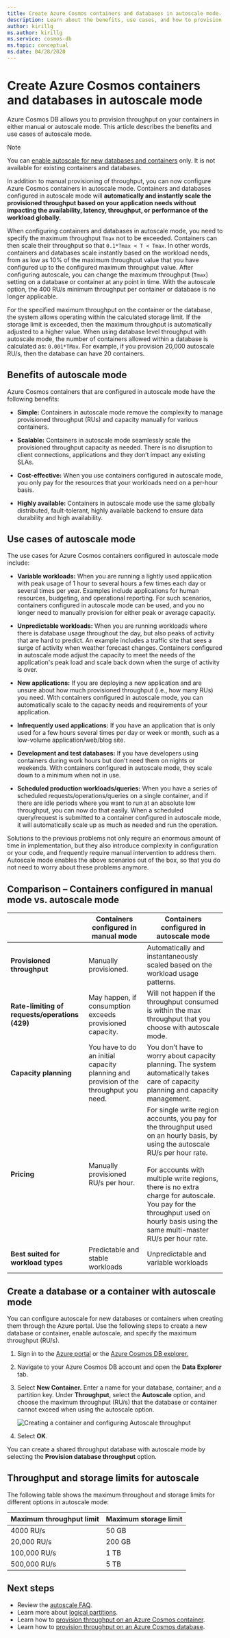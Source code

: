 ```yaml
---
title: Create Azure Cosmos containers and databases in autoscale mode.
description: Learn about the benefits, use cases, and how to provision Azure Cosmos databases and containers in autoscale mode.
author: kirillg
ms.author: kirillg
ms.service: cosmos-db
ms.topic: conceptual
ms.date: 04/28/2020
---
```


# Create Azure Cosmos containers and databases in autoscale mode

Azure Cosmos DB allows you to provision throughput on your containers in either manual or autoscale mode. This article describes the benefits and use cases of autoscale mode.

> [!NOTE]
> You can [enable autoscale for new databases and containers](#create-db-container-autoscale) only. It is not available for existing containers and databases.

In addition to manual provisioning of throughput, you can now configure Azure Cosmos containers in autoscale mode. Containers and databases configured in autoscale mode will **automatically and instantly scale the provisioned throughput based on your application needs without impacting the availability, latency, throughput, or performance of the workload globally.**

When configuring containers and databases in autoscale mode, you need to specify the maximum throughput `Tmax` not to be exceeded. Containers can then scale their throughput so that `0.1*Tmax < T < Tmax`. In other words, containers and databases scale instantly based on the workload needs, from as low as 10% of the maximum throughput value that you have configured up to the configured maximum throughput value. After configuring autoscale, you can change the maximum throughput (`Tmax`) setting on a database or container at any point in time. With the autoscale option, the 400 RU/s minimum throughput per container or database is no longer applicable.

For the specified maximum throughput on the container or the database, the system allows operating within the calculated storage limit. If the storage limit is exceeded, then the maximum throughput is automatically adjusted to a higher value. When using database level throughput with autoscale mode, the number of containers allowed within a database is calculated as: `0.001*TMax`. For example, if you provision 20,000 autoscale RU/s, then the database can have 20 containers.

## <a id="autoscale-benefits"></a> Benefits of autoscale mode

Azure Cosmos containers that are configured in autoscale mode have the following benefits:

* **Simple:** Containers in autoscale mode remove the complexity to manage provisioned throughput (RUs) and capacity manually for various containers.

* **Scalable:** Containers in autoscale mode seamlessly scale the provisioned throughput capacity as needed. There is no disruption to client connections, applications and they don’t impact any existing SLAs.

* **Cost-effective:** When you use containers configured in autoscale mode, you only pay for the resources that your workloads need on a per-hour basis.

* **Highly available:** Containers in autoscale mode use the same globally distributed, fault-tolerant, highly available backend to ensure data durability and high availability.

## <a id="autoscale-usecases"></a> Use cases of autoscale mode

The use cases for Azure Cosmos containers configured in autoscale mode include:

* **Variable workloads:** When you are running a lightly used application with peak usage of 1 hour to several hours a few times each day or several times per year. Examples include applications for human resources, budgeting, and operational reporting. For such scenarios, containers configured in autoscale mode can be used, and you no longer need to manually provision for either peak or average capacity.

* **Unpredictable workloads:** When you are running workloads where there is database usage throughout the day, but also peaks of activity that are hard to predict. An example includes a traffic site that sees a surge of activity when weather forecast changes. Containers configured in autoscale mode adjust the capacity to meet the needs of the application's peak load and scale back down when the surge of activity is over.

* **New applications:** If you are deploying a new application and are unsure about how much provisioned throughput (i.e., how many RUs) you need. With containers configured in autoscale mode, you can automatically scale to the capacity needs and requirements of your application.

* **Infrequently used applications:** If you have an application that is only used for a few hours several times per day or week or month, such as a low-volume application/web/blog site.

* **Development and test databases:** If you have developers using containers during work hours but don't need them on nights or weekends. With containers configured in autoscale mode, they scale down to a minimum when not in use.

* **Scheduled production workloads/queries:** When you have a series of scheduled requests/operations/queries on a single container, and if there are idle periods where you want to run at an absolute low throughput, you can now do that easily. When a scheduled query/request is submitted to a container configured in autoscale mode, it will automatically scale up as much as needed and run the operation.

Solutions to the previous problems not only require an enormous amount of time in implementation, but they also introduce complexity in configuration or your code, and frequently require manual intervention to address them. Autoscale mode enables the above scenarios out of the box, so that you do not need to worry about these problems anymore.

## Comparison – Containers configured in manual mode vs. autoscale mode

|  | Containers configured in manual mode  | Containers configured in autoscale mode |
|---------|---------|---------|
| **Provisioned throughput** | Manually provisioned. | Automatically and instantaneously scaled based on the workload usage patterns. |
| **Rate-limiting of requests/operations (429)**  | May happen, if consumption exceeds provisioned capacity. | Will not happen if the throughput consumed is within the max throughput that you choose with autoscale mode.   |
| **Capacity planning** |  You have to do an initial capacity planning and provision of the throughput you need. |    You don’t have to worry about capacity planning. The system automatically takes care of capacity planning and capacity management. |
| **Pricing** | Manually provisioned RU/s per hour. | For single write region accounts, you pay for the throughput used on an hourly basis, by using the autoscale RU/s per hour rate. <br/><br/>For accounts with multiple write regions, there is no extra charge for autoscale. You pay for the throughput used on hourly basis using the same multi-master RU/s per hour rate. |
| **Best suited for workload types** |  Predictable and stable workloads|   Unpredictable and variable workloads  |

## <a id="create-db-container-autoscale"></a> Create a database or a container with autoscale mode

You can configure autoscale for new databases or containers when creating them through the Azure portal. Use the following steps to create a new database or container, enable autoscale, and specify the maximum throughput (RU/s).

1. Sign in to the [Azure portal](https://portal.azure.com) or the [Azure Cosmos DB explorer.](https://cosmos.azure.com/)

1. Navigate to your Azure Cosmos DB account and open the **Data Explorer** tab.

1. Select **New Container.** Enter a name for your database, container, and a partition key. Under **Throughput**, select the **Autoscale** option, and choose the maximum throughput (RU/s) that the database or container cannot exceed when using the autoscale option.

   ![Creating a container and configuring Autoscale throughput](./media/pprovision-throughput-autoscale/create-container-autoscale-mode.png)

1. Select **OK**.

You can create a shared throughput database with autoscale mode by selecting the **Provision database throughput** option.

## <a id="autoscale-limits"></a> Throughput and storage limits for autoscale

The following table shows the maximum throughout and storage limits for different options in autoscale mode:

|Maximum throughput limit  |Maximum storage limit  |
|---------|---------|
|4000 RU/s  |   50 GB    |
|20,000 RU/s  |  200 GB  |
|100,000 RU/s    |  1 TB   |
|500,000 RU/s    |  5 TB  |

## Next steps

* Review the [autoscale FAQ](autoscale-faq.md).
* Learn more about [logical partitions](partition-data.md).
* Learn how to [provision throughput on an Azure Cosmos container](how-to-provision-container-throughput.md).
* Learn how to [provision throughput on an Azure Cosmos database](how-to-provision-database-throughput.md).
